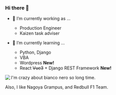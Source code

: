 ### Hi there 👋

- 🔭 I’m currently working as ...
  * Production Engineer
  * Kaizen task adviser

- 🌱 I’m currently learning ...
  * Python, Django
  * VBA
  * Wordpress  **New!**
  * React ~~Vue3~~ + Django REST Framework  **New!**


<a href="https://github.com/anuraghazra/github-readme-stats">
  <img align="left" src="https://github-readme-stats.vercel.app/api/top-langs/?username=georgeDelTechnico&langs_count=8" />
</a>



I'm crazy about bianco nero so long time.
<!-- Also, I like Nagoya Grampus, and Alphatauri F1 Team. -->
Also, I like Nagoya Grampus, and Redbull F1 Team.

<!--
**georgeDelTechnico/georgeDelTechnico** is a ✨ _special_ ✨ repository because its `README.md` (this file) appears on your GitHub profile.

Here are some ideas to get you started:

- 👯 I’m looking to collaborate on ...
- 🤔 I’m looking for help with ...
- 💬 Ask me about ...
- 📫 How to reach me: ...
- 😄 Pronouns: ...
- ⚡ Fun fact: ...
-->
